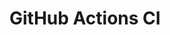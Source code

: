 # GitHub Actions CI










































































































































































































































































































































































































































































































































































































































































































































































































































































































































































































































































































































































































































































































































































































































































































































































































































































































































































































































































































































































































































































































































































































































































































































































































































































































































































































































































